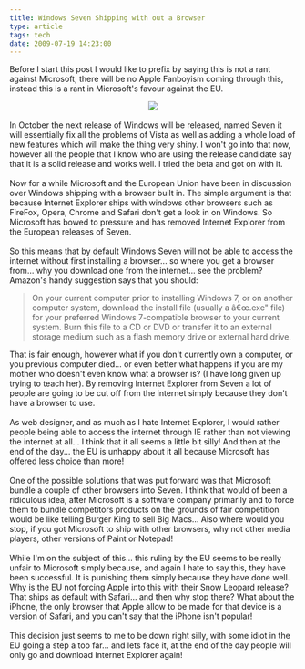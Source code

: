 ```yaml
---
title: Windows Seven Shipping with out a Browser
type: article
tags: tech
date: 2009-07-19 14:23:00
---
```

Before I start this post I would like to prefix by saying this is not a rant against Microsoft, there will be no Apple Fanboyism coming through this, instead this is a rant in Microsoft's favour against the EU.<br /><div class="separator" style="clear:both;text-align:center;"><a href="http://img93.imageshack.us/img93/8342/windows7leak.jpg" style="margin-left:1em;margin-right:1em;"><img border="0" src="http://img93.imageshack.us/img93/8342/windows7leak.jpg" /></a></div><br />In October the next release of Windows will be released, named Seven it will essentially fix all the problems of Vista as well as adding a whole load of new features which will make the thing very shiny.  I won't go into that now, however all the people that I know who are using the release candidate say that it is a solid release and works well.  I tried the beta and got on with it.<br /><br />Now for a while Microsoft and the European Union have been in discussion over Windows shipping with a browser built in.  The simple argument is that because Internet Explorer ships with windows other browsers such as FireFox, Opera, Chrome and Safari don't get a look in on Windows.  So Microsoft has bowed to pressure and has removed Internet Explorer from the European releases of Seven.<br /><br />So this means that by default Windows Seven will not be able to access the internet without first installing a browser... so where you get a browser from... why you download one from the internet... see the problem?  Amazon's handy suggestion says that you should:<br /><blockquote>On your current computer prior to installing Windows 7, or on another computer system, download the install file (usually a â€œ.exe" file) for your preferred Windows 7-compatible browser to your current system.  Burn this file to a CD or DVD or transfer it to an external storage medium such as a flash memory drive or external hard drive.</blockquote>That is fair enough, however what if you don't currently own a computer, or you previous computer died... or even better what happens if you are my mother who doesn't even know what a browser is? (I have long given up trying to teach her).  By removing Internet Explorer from Seven a lot of people are going to be cut off from the internet simply because they don't have a browser to use.<br /><br />As web designer, and as much as I hate Internet Explorer, I would rather people being able to access the internet through IE rather than not viewing the internet at all...  I think that it all seems a little bit silly!  And then at the end of the day... the EU is unhappy about it all because Microsoft has offered less choice than more!<br /><br />One of the possible solutions that was put forward was that Microsoft bundle a couple of other browsers into Seven.  I think that would of been a ridiculous idea, after Microsoft is a software company primarily and to force them to bundle competitors products on the grounds of fair competition would be like telling Burger King to sell Big Macs...  Also where would you stop, if you got Microsoft to ship with other browsers, why not other media players, other versions of Paint or Notepad!<br /><br />While I'm on the subject of this... this ruling by the EU seems to be really unfair to Microsoft simply because, and again I hate to say this, they have been successful.  It is punishing them simply because they have done well.  Why is the EU not forcing Apple into this with their Snow Leopard release?  That ships as default with Safari... and then why stop there? What about the iPhone, the only browser that Apple allow to be made for that device is a version of Safari, and you can't say that the iPhone isn't popular!<br /><br />This decision just seems to me to be down right silly, with some idiot in the EU going a step a too far... and lets face it, at the end of the day people will only go and download Internet Explorer again!<div class="blogger-post-footer"><img width='1' height='1' src='https://blogger.googleusercontent.com/tracker/31453821-4811086695168208681?l=www.jamesdoc.co.uk' alt='' /></div>
